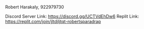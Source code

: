 Robert Harakaly, 922979730

Discord Server Link: https://discord.gg/UCTVdEhDw6
Replit Link: https://replit.com/join/jltdiljtqt-robertsparadrap
